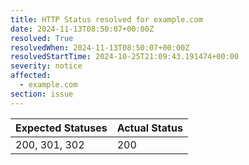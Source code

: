 ```yaml
---
title: HTTP Status resolved for example.com
date: 2024-11-13T08:50:07+00:00Z
resolved: True
resolvedWhen: 2024-11-13T08:50:07+00:00Z
resolvedStartTime: 2024-10-25T21:09:43.191474+00:00
severity: notice
affected:
  - example.com
section: issue
---
```


| Expected Statuses | Actual Status  |
|-------------------|----------------|
| 200, 301, 302 | 200 |
